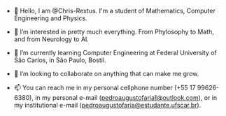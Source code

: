 - 👋 Hello, I am @Chris-Rextus. I'm a student of Mathematics, Computer Engineering and Physics.

- 👀 I’m interested in pretty much everything. From Phylosophy to Math, and from Neurology to AI.
  
- 🌱 I’m currently learning Computer Engineering at Federal University of São Carlos, in São Paulo, Bostil.
  
- 💞️ I’m looking to collaborate on anything that can make me grow.
  
- 📫 You can reach me in my personal cellphone number (+55 17 99626-6380), in my personal e-mail (pedroaugustofaria1@outlook.com), or in my institutional e-mail (pedroaugustofaria@estudante.ufscar.br).



<!---
Chris-Rextus/Chris-Rextus is a ✨ special ✨ repository because its `README.md` (this file) appears on your GitHub profile.
You can click the Preview link to take a look at your changes.
---> 
